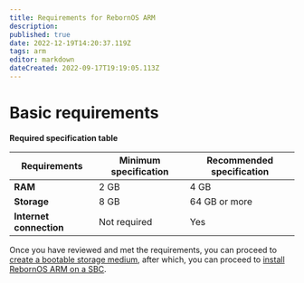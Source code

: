 ```yaml
---
title: Requirements for RebornOS ARM
description: 
published: true
date: 2022-12-19T14:20:37.119Z
tags: arm
editor: markdown
dateCreated: 2022-09-17T19:19:05.113Z
---
```


# Basic requirements

**Required specification table**

| Requirements | Minimum specification | Recommended specification |
| --- | --- | --- |
| **RAM** | 2 GB | 4 GB |
| **Storage** | 8 GB | 64 GB or more |
| **Internet connection** | Not required | Yes |

Once you have reviewed and met the requirements, you can proceed to [create a bootable storage medium](https://wiki.rebornos.org/arm/bootmedia), after which, you can proceed to [install RebornOS ARM on a SBC](https://wiki.rebornos.org/arm/install).
